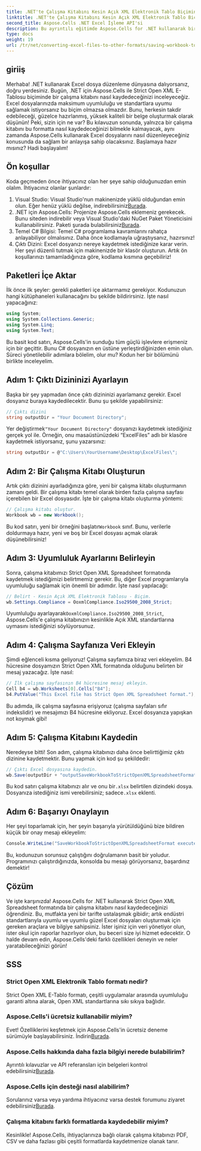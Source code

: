 ```yaml
---
title: .NET'te Çalışma Kitabını Kesin Açık XML Elektronik Tablo Biçimine Kaydetme
linktitle: .NET'te Çalışma Kitabını Kesin Açık XML Elektronik Tablo Biçimine Kaydetme
second_title: Aspose.Cells .NET Excel İşleme API'si
description: Bu ayrıntılı eğitimde Aspose.Cells for .NET kullanarak bir çalışma kitabını Strict Open XML Elektronik Tablosu biçiminde nasıl kaydedeceğinizi öğrenin.
type: docs
weight: 19
url: /tr/net/converting-excel-files-to-other-formats/saving-workbook-to-strict-open-xml-spreadsheet-format/
---
```

## giriiş
Merhaba! .NET kullanarak Excel dosya düzenleme dünyasına dalıyorsanız, doğru yerdesiniz. Bugün, .NET için Aspose.Cells ile Strict Open XML E-Tablosu biçiminde bir çalışma kitabını nasıl kaydedeceğinizi inceleyeceğiz. Excel dosyalarınızda maksimum uyumluluğu ve standartlara uyumu sağlamak istiyorsanız bu biçim olmazsa olmazdır. Bunu, herkesin takdir edebileceği, güzelce hazırlanmış, yüksek kaliteli bir belge oluşturmak olarak düşünün!
Peki, sizin için ne var? Bu kılavuzun sonunda, yalnızca bir çalışma kitabını bu formatta nasıl kaydedeceğinizi bilmekle kalmayacak, aynı zamanda Aspose.Cells kullanarak Excel dosyalarını nasıl düzenleyeceğiniz konusunda da sağlam bir anlayışa sahip olacaksınız. Başlamaya hazır mısınız? Hadi başlayalım!
## Ön koşullar
Koda geçmeden önce ihtiyacınız olan her şeye sahip olduğunuzdan emin olalım. İhtiyacınız olanlar şunlardır:
1.  Visual Studio: Visual Studio'nun makinenizde yüklü olduğundan emin olun. Eğer henüz yüklü değilse, indirebilirsiniz[Burada](https://visualstudio.microsoft.com/).
2.  .NET için Aspose.Cells: Projenize Aspose.Cells eklemeniz gerekecek. Bunu siteden indirebilir veya Visual Studio'daki NuGet Paket Yöneticisini kullanabilirsiniz. Paketi şurada bulabilirsiniz[Burada](https://releases.aspose.com/cells/net/).
3. Temel C# Bilgisi: Temel C# programlama kavramlarını rahatça anlayabiliyor olmalısınız. Daha önce kodlamayla uğraştıysanız, hazırsınız!
4. Çıktı Dizini: Excel dosyanızı nereye kaydetmek istediğinize karar verin. Her şeyi düzenli tutmak için makinenizde bir klasör oluşturun.
Artık ön koşullarınızı tamamladığınıza göre, kodlama kısmına geçebiliriz!
## Paketleri İçe Aktar
İlk önce ilk şeyler: gerekli paketleri içe aktarmamız gerekiyor. Kodunuzun hangi kütüphaneleri kullanacağını bu şekilde bildirirsiniz. İşte nasıl yapacağınız:
```csharp
using System;
using System.Collections.Generic;
using System.Linq;
using System.Text;
```
Bu basit kod satırı, Aspose.Cells'in sunduğu tüm güçlü işlevlere erişmeniz için bir geçittir. Bunu C# dosyanızın en üstüne yerleştirdiğinizden emin olun. 
Süreci yönetilebilir adımlara bölelim, olur mu? Kodun her bir bölümünü birlikte inceleyelim.
## Adım 1: Çıktı Dizininizi Ayarlayın
Başka bir şey yapmadan önce çıktı dizininizi ayarlamanız gerekir. Excel dosyanız buraya kaydedilecektir. Bunu şu şekilde yapabilirsiniz:
```csharp
// Çıktı dizini
string outputDir = "Your Document Directory";
```
 Yer değiştirmek`"Your Document Directory"` dosyanızı kaydetmek istediğiniz gerçek yol ile. Örneğin, onu masaüstünüzdeki “ExcelFiles” adlı bir klasöre kaydetmek istiyorsanız, şunu yazarsınız:
```csharp
string outputDir = @"C:\Users\YourUsername\Desktop\ExcelFiles\";
```
## Adım 2: Bir Çalışma Kitabı Oluşturun
Artık çıktı dizinini ayarladığınıza göre, yeni bir çalışma kitabı oluşturmanın zamanı geldi. Bir çalışma kitabı temel olarak birden fazla çalışma sayfası içerebilen bir Excel dosyasıdır. İşte bir çalışma kitabı oluşturma yöntemi:
```csharp
// Çalışma kitabı oluştur.
Workbook wb = new Workbook();
```
 Bu kod satırı, yeni bir örneğini başlatır`Workbook` sınıf. Bunu, verilerle doldurmaya hazır, yeni ve boş bir Excel dosyası açmak olarak düşünebilirsiniz!
## Adım 3: Uyumluluk Ayarlarını Belirleyin
Sonra, çalışma kitabımızı Strict Open XML Spreadsheet formatında kaydetmek istediğimizi belirtmemiz gerekir. Bu, diğer Excel programlarıyla uyumluluğu sağlamak için önemli bir adımdır. İşte nasıl yapılacağı:
```csharp
// Belirt - Kesin Açık XML Elektronik Tablosu - Biçim.
wb.Settings.Compliance = OoxmlCompliance.Iso29500_2008_Strict;
```
 Uyumluluğu ayarlayarak`OoxmlCompliance.Iso29500_2008_Strict`, Aspose.Cells'e çalışma kitabınızın kesinlikle Açık XML standartlarına uymasını istediğinizi söylüyorsunuz.
## Adım 4: Çalışma Sayfanıza Veri Ekleyin
Şimdi eğlenceli kısma geliyoruz! Çalışma sayfamıza biraz veri ekleyelim. B4 hücresine dosyamızın Strict Open XML formatında olduğunu belirten bir mesaj yazacağız. İşte nasıl:
```csharp
// İlk çalışma sayfasının B4 hücresine mesaj ekleyin.
Cell b4 = wb.Worksheets[0].Cells["B4"];
b4.PutValue("This Excel file has Strict Open XML Spreadsheet format.");
```
Bu adımda, ilk çalışma sayfasına erişiyoruz (çalışma sayfaları sıfır indekslidir) ve mesajımızı B4 hücresine ekliyoruz. Excel dosyanıza yapışkan not koymak gibi!
## Adım 5: Çalışma Kitabını Kaydedin
Neredeyse bitti! Son adım, çalışma kitabınızı daha önce belirttiğimiz çıktı dizinine kaydetmektir. Bunu yapmak için kod şu şekildedir:
```csharp
// Çıktı Excel dosyasına kaydedin.
wb.Save(outputDir + "outputSaveWorkbookToStrictOpenXMLSpreadsheetFormat.xlsx", SaveFormat.Xlsx);
```
 Bu kod satırı çalışma kitabınızı alır ve onu bir`.xlsx` belirtilen dizindeki dosya. Dosyanıza istediğiniz ismi verebilirsiniz; sadece`.xlsx` eklenti.
## Adım 6: Başarıyı Onaylayın
Her şeyi toparlamak için, her şeyin başarıyla yürütüldüğünü bize bildiren küçük bir onay mesajı ekleyelim:
```csharp
Console.WriteLine("SaveWorkbookToStrictOpenXMLSpreadsheetFormat executed successfully.");
```
Bu, kodunuzun sorunsuz çalıştığını doğrulamanın basit bir yoludur. Programınızı çalıştırdığınızda, konsolda bu mesajı görüyorsanız, başardınız demektir!
## Çözüm
Ve işte karşınızda! Aspose.Cells for .NET kullanarak Strict Open XML Spreadsheet formatında bir çalışma kitabını nasıl kaydedeceğinizi öğrendiniz. Bu, mutfakta yeni bir tarifte ustalaşmak gibidir; artık endüstri standartlarıyla uyumlu ve uyumlu güzel Excel dosyaları oluşturmak için gereken araçlara ve bilgiye sahipsiniz.
İster işiniz için veri yönetiyor olun, ister okul için raporlar hazırlıyor olun, bu beceri size iyi hizmet edecektir. O halde devam edin, Aspose.Cells'deki farklı özellikleri deneyin ve neler yaratabileceğinizi görün!
## SSS
### Strict Open XML Elektronik Tablo formatı nedir?
Strict Open XML E-Tablo formatı, çeşitli uygulamalar arasında uyumluluğu garanti altına alarak, Open XML standartlarına sıkı sıkıya bağlıdır.
### Aspose.Cells'i ücretsiz kullanabilir miyim?
 Evet! Özelliklerini keşfetmek için Aspose.Cells'in ücretsiz deneme sürümüyle başlayabilirsiniz. İndirin[Burada](https://releases.aspose.com/).
### Aspose.Cells hakkında daha fazla bilgiyi nerede bulabilirim?
 Ayrıntılı kılavuzlar ve API referansları için belgeleri kontrol edebilirsiniz[Burada](https://reference.aspose.com/cells/net/).
### Aspose.Cells için desteği nasıl alabilirim?
 Sorularınız varsa veya yardıma ihtiyacınız varsa destek forumunu ziyaret edebilirsiniz[Burada](https://forum.aspose.com/c/cells/9).
### Çalışma kitabını farklı formatlarda kaydedebilir miyim?
Kesinlikle! Aspose.Cells, ihtiyaçlarınıza bağlı olarak çalışma kitabınızı PDF, CSV ve daha fazlası gibi çeşitli formatlarda kaydetmenize olanak tanır.